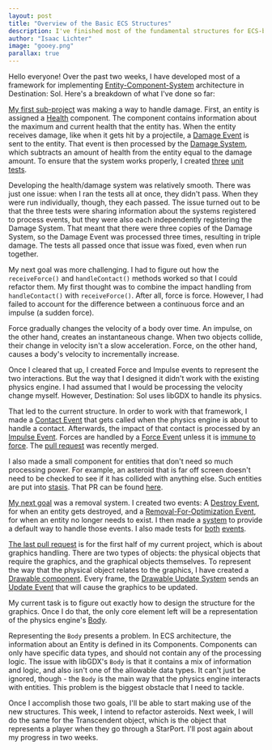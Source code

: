 ```yaml
---
layout: post
title: "Overview of the Basic ECS Structures" 
description: I've finished most of the fundamental structures for ECS-based design. The next stage is putting those structures to use.
author: "Isaac Lichter" 
image: "gooey.png"
parallax: true
---
```


Hello everyone! Over the past two weeks, I have developed most of a framework for implementing [Entity-Component-System](https://github.com/MovingBlocks/Terasology/wiki/Entity-System-Architecture) architecture in Destination: Sol. Here's a breakdown of what I've done so far:

[My first sub-project](https://github.com/MovingBlocks/DestinationSol/pull/515/files) was making a way to handle damage. First, an entity is assigned a [Health](https://github.com/MovingBlocks/DestinationSol/blob/23c54ce85a1afd66d740fcb2cc90ce2a16da1848/engine/src/main/java/org/destinationsol/health/components/Health.java) component. The component contains information about the maximum and current health that the entity has. When the entity receives damage, like when it gets hit by a projectile, a [Damage Event](https://github.com/MovingBlocks/DestinationSol/blob/23c54ce85a1afd66d740fcb2cc90ce2a16da1848/engine/src/main/java/org/destinationsol/health/events/DamageEvent.java) is sent to the entity. That event is then processed by the [Damage System](https://github.com/MovingBlocks/DestinationSol/blob/23c54ce85a1afd66d740fcb2cc90ce2a16da1848/engine/src/main/java/org/destinationsol/health/systems/DamageSystem.java), which subtracts an amount of health from the entity equal to the damage amount. To ensure that the system works properly, I created [three](https://github.com/IsaacLic/DestinationSol/blob/23c54ce85a1afd66d740fcb2cc90ce2a16da1848/engine/src/test/java/org/destinationsol/systems/DamageSystemTests/OnDamageTest.java) [unit](https://github.com/IsaacLic/DestinationSol/blob/23c54ce85a1afd66d740fcb2cc90ce2a16da1848/engine/src/test/java/org/destinationsol/systems/DamageSystemTests/NonNegativeHealthTest.java) [tests](https://github.com/IsaacLic/DestinationSol/blob/23c54ce85a1afd66d740fcb2cc90ce2a16da1848/engine/src/test/java/org/destinationsol/systems/DamageSystemTests/NonNegativeDamageTest.java).

Developing the health/damage system was relatively smooth. There was just one issue: when I ran the tests all at once, they didn't pass. When they were run individually, though, they each passed. The issue turned out to be that the three tests were sharing information about the systems registered to process events, but they were also each independently registering the Damage System. That meant that there were three copies of the Damage System, so the Damage Event was processed three times, resulting in triple damage. The tests all passed once that issue was fixed, even when run together.

My next goal was more challenging. I had to figure out how the `receiveForce()` and `handleContact()` methods worked so that I could refactor them. My first thought was to combine the impact handling from `handleContact()` with `receiveForce()`. After all, force is force. However, I had failed to account for the difference between a continuous force and an impulse (a sudden force).

Force gradually changes the velocity of a body over time. An impulse, on the other hand, creates an instantaneous change. When two objects collide, their change in velocity isn't a slow acceleration. Force, on the other hand, causes a body's velocity to incrementally increase.

Once I cleared that up, I created Force and Impulse events to represent the two interactions. But the way that I designed it didn't work with the existing physics engine. I had assumed that I would be processing the velocity change myself. However, Destination: Sol uses libGDX to handle its physics. 

That led to the current structure. In order to work with that framework, I made a [Contact Event](https://github.com/MovingBlocks/DestinationSol/blob/23c54ce85a1afd66d740fcb2cc90ce2a16da1848/engine/src/main/java/org/destinationsol/force/events/ContactEvent.java) that gets called when the physics engine is about to handle a contact. Afterwards, the impact of that contact is processed by an [Impulse Event](https://github.com/MovingBlocks/DestinationSol/blob/23c54ce85a1afd66d740fcb2cc90ce2a16da1848/engine/src/main/java/org/destinationsol/force/events/ImpulseEvent.java). Forces are handled by a [Force Event](https://github.com/MovingBlocks/DestinationSol/blob/23c54ce85a1afd66d740fcb2cc90ce2a16da1848/engine/src/main/java/org/destinationsol/force/events/ForceEvent.java) unless it is [immune to force](https://github.com/MovingBlocks/DestinationSol/blob/23c54ce85a1afd66d740fcb2cc90ce2a16da1848/engine/src/main/java/org/destinationsol/force/components/ImmuneToForce.java). The [pull request](https://github.com/MovingBlocks/DestinationSol/pull/516) was recently merged.

I also made a small component for entities that don't need so much processing power. For example, an asteroid that is far off screen doesn't need to be checked to see if it has collided with anything else. Such entities are put into [stasis](https://github.com/MovingBlocks/DestinationSol/blob/23c54ce85a1afd66d740fcb2cc90ce2a16da1848/engine/src/main/java/org/destinationsol/stasis/components/Stasis.java). That PR can be found [here](https://github.com/MovingBlocks/DestinationSol/pull/518).

[My next goal](https://github.com/MovingBlocks/DestinationSol/pull/519) was a removal system. I created two events: A [Destroy Event](https://github.com/MovingBlocks/DestinationSol/blob/23c54ce85a1afd66d740fcb2cc90ce2a16da1848/engine/src/main/java/org/destinationsol/removal/DestroyEvent.java), for when an entity gets destroyed, and a [Removal-For-Optimization Event](https://github.com/MovingBlocks/DestinationSol/blob/23c54ce85a1afd66d740fcb2cc90ce2a16da1848/engine/src/main/java/org/destinationsol/removal/RemovalForOptimizationEvent.java), for when an entity no longer needs to exist. I then made a [system](https://github.com/MovingBlocks/DestinationSol/blob/23c54ce85a1afd66d740fcb2cc90ce2a16da1848/engine/src/main/java/org/destinationsol/removal/DefaultDestructionSystem.java) to provide a default way to handle those events. I also made tests for [both](https://github.com/IsaacLic/DestinationSol/blob/54853d5688006ff371cda3a521d67ea79422c94e/engine/src/test/java/org/destinationsol/systems/DestructionSystemTests/DestructionTest.java) [events](https://github.com/IsaacLic/DestinationSol/blob/54853d5688006ff371cda3a521d67ea79422c94e/engine/src/test/java/org/destinationsol/systems/DestructionSystemTests/RemovalForOptimizationTest.java).

[The last pull request](https://github.com/MovingBlocks/DestinationSol/pull/520) is for the first half of my current project, which is about graphics handling. There are two types of objects: the physical objects that require the graphics, and the graphical objects themselves. To represent the way that the physical object relates to the graphics, I have created a [Drawable component](https://github.com/IsaacLic/DestinationSol/blob/9f5a4c823497e31f5d1cb2a0d7fa9c9788f4e15d/engine/src/main/java/org/destinationsol/drawable/DrawableComponent.java). Every frame, the [Drawable Update System](https://github.com/IsaacLic/DestinationSol/blob/9f5a4c823497e31f5d1cb2a0d7fa9c9788f4e15d/engine/src/main/java/org/destinationsol/drawable/DrawableUpdateSystem.java) sends an [Update Event](https://github.com/IsaacLic/DestinationSol/blob/9f5a4c823497e31f5d1cb2a0d7fa9c9788f4e15d/engine/src/main/java/org/destinationsol/drawable/DrawableUpdateEvent.java) that will cause the graphics to be updated.

My current task is to figure out exactly how to design the structure for the graphics. Once I do that, the only core element left will be a representation of the physics engine's [Body](https://github.com/libgdx/libgdx/blob/d24df7680859980cadab022a62268056fedd0b3c/extensions/gdx-box2d/gdx-box2d/src/com/badlogic/gdx/physics/box2d/Body.java).

Representing the `Body` presents a problem. In ECS architecture, the information about an Entity is defined in its Components. Components can only have specific data types, and should not contain any of the processing logic. The issue with libGDX's `Body` is that it contains a mix of information and logic, and also isn't one of the allowable data types. It can't just be ignored, though - the `Body` is the main way that the physics engine interacts with entities. This problem is the biggest obstacle that I need to tackle.

Once I accomplish those two goals, I'll be able to start making use of the new structures. This week, I intend to refactor asteroids. Next week, I will do the same for the Transcendent object, which is the object that represents a player when they go through a StarPort. I'll post again about my progress in two weeks.